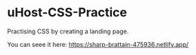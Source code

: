 # uHost-CSS-Practice

Practising CSS by creating a landing page.


You can seee it here: https://sharp-brattain-475936.netlify.app/

